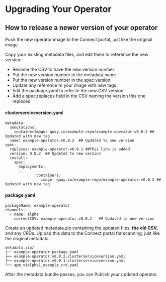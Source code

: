 # Upgrading Your Operator

## How to release a newer version of your operator

Push the new operator image to the Connect portal, just like the original image.

Copy your existing metadata files, and edit them to reference the new version:

* Rename the CSV to have the new version number
* Put the new version number in the metadata.name
* Put the new version number in the spec.version
* Update any reference to your image with new tags
* Edit the package.yaml to refer to the new CSV version
* Add a spec.replaces field in the CSV naming the version this one replaces 

#### clusterserviceversion.yaml

```text
metadata:
  annotations:
    containerImage: quay.io/example-repo/example-operator:v0.0.2 ## Updated with new tag
  name: example-operator.v0.0.2  ## Updated to new version 
spec:
  replaces: example-operator.v0.0.1 ##This line is added
  version: 0.0.2  ## Updated to new version
  install:
    spec:
      deployments:      
      ...
              containers:
                image: quay.io/example-repo/example-operator:v0.0.2 ## Updated with new tag
```

#### package.yaml

```text
packageName: example-operator
channels:
  - name: alpha
    currentCSV: example-operator.v0.0.2   ## Updated to new version
```

Create an updated metadata.zip containing the updated files, **the old CSV,** and any CRDs. Upload this data to the Connect portal for scanning, just like the original metadata.

```text
metadata.zip/
├── example-operator.package.yaml
├── example-operator.v0.0.2.clusterserviceversion.yaml
├── example-operator.v0.0.1.clusterserviceversion.yaml
└── apm_v1alpha1_example_crd.yaml
```

After the metadata bundle passes, you can Publish your updated operator.



